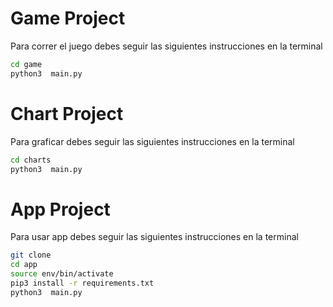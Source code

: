 # Game Project

Para correr el juego debes seguir las siguientes instrucciones en la terminal

```sh 
cd game
python3  main.py
```


# Chart Project

Para graficar debes seguir las siguientes instrucciones en la terminal

```sh 
cd charts
python3  main.py
```

# App Project

Para usar app debes seguir las siguientes instrucciones en la terminal

```sh 
git clone
cd app
source env/bin/activate
pip3 install -r requirements.txt
python3  main.py
```